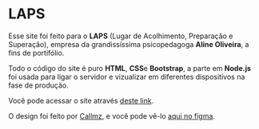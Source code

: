 # LAPS

Esse site foi feito para o **LAPS** (Lugar de Acolhimento, Preparação e Superação), empresa da grandissíssima psicopedagoga **Aline Oliveira**, a fins de portifólio.

Todo o código do site é puro **HTML**, **CSS**e **Bootstrap**, a parte em **Node.js** foi usada para ligar o servidor e vizualizar em diferentes dispositivos na fase de produção.

Você pode acessar o site através [deste link](https://www.lapsacolhimento.com).

O design foi feito por [Callmz](), e você pode vê-lo [aqui no figma](www.figma.com/design/fUMEKG3tH7s6Ac1gBlPwaA/AlineOliveira).
